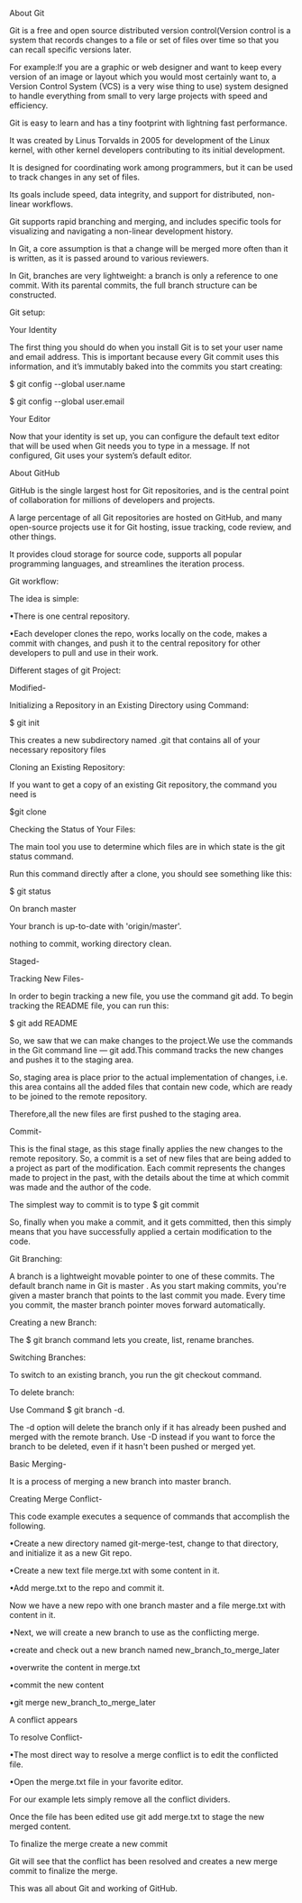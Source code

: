 About Git

Git is a free and open source distributed version control(Version control is a system that records changes to a file or set of files over time so that you can recall specific versions later.

For example:If you are a graphic or web designer and want to keep every version of an image or layout which you would most certainly want to, a Version Control System (VCS) is a very wise thing to use) system designed to handle everything from small to very large projects with speed and efficiency. 

Git is easy to learn and has a tiny footprint with lightning fast performance.

It was created by Linus Torvalds in 2005 for development of the Linux kernel, with other kernel developers contributing to its initial development.

It is designed for coordinating work among programmers, but it can be used to track changes in any set of files.

Its goals include speed, data integrity, and support for distributed, non-linear workflows.

Git supports rapid branching and merging, and includes specific tools for visualizing and navigating a non-linear development history. 

In Git, a core assumption is that a change will be merged more often than it is written, as it is passed around to various reviewers. 

In Git, branches are very lightweight: a branch is only a reference to one commit. With its parental commits, the full branch structure can be constructed.

Git setup:

Your Identity

The first thing you should do when you install Git is to set your user name and email address. This is important because every Git commit uses this information, and it’s immutably baked into the commits you start creating:

$ git config --global user.name

$ git config --global user.email

Your Editor

Now that your identity is set up, you can configure the default text editor that will be used when Git needs you to type in a message. If not configured, Git uses your system’s default editor.

About GitHub

GitHub is the single largest host for Git repositories, and is the central point of collaboration for millions of developers and projects. 

A large percentage of all Git repositories are hosted on GitHub, and many open-source projects use it for Git hosting, issue tracking, code review, and other things.

It provides cloud storage for source code, supports all popular programming languages, and streamlines the iteration process.

Git workflow:

The idea is simple: 

•There is one central repository. 

•Each developer clones the repo, works locally on the code, makes a commit with changes, and push it to the central repository for other developers to pull and use in their work.

Different stages of git Project:

Modified-


Initializing a Repository in an Existing Directory using Command:


$ git init


This creates a new subdirectory named .git that contains all of your necessary repository files 


Cloning an Existing Repository:


If you want to get a copy of an existing Git repository, the command you need is 


$git clone <url>


Checking the Status of Your Files:


The main tool you use to determine which files are in which state is the git status command. 


Run this command directly after a clone, you should see something like this:


$ git status


On branch master


Your branch is up-to-date with 'origin/master'.


nothing to commit, working directory clean.


Staged-


Tracking New Files-


In order to begin tracking a new file, you use the command git add. To begin tracking the README file, you can run this:


$ git add README


So, we saw that we can make changes to the project.We use the commands in the Git command line — git add.This command tracks the new changes and pushes it to the staging area. 


So, staging area is place prior to the actual implementation of changes, i.e. this area contains all the added files that contain new code, which are ready to be joined to the remote repository. 


Therefore,all the new files are first pushed to the staging area.


Commit-


This is the final stage, as this stage finally applies the new changes to the remote repository. So, a commit is a set of new files that are being added to a project as part of the modification. Each commit represents the changes made to project in the past, with the details about the time at which commit was made and the author of the code. 


The simplest way to commit is to type $ git commit


So, finally when you make a commit, and it gets committed, then this simply means that you have successfully applied a certain modification to the code.


Git Branching:


A branch is a lightweight movable pointer to one of these commits. The default branch name in Git is master . As you start making commits, you're given a master branch that points to the last commit you made. Every time you commit, the master branch pointer moves forward automatically. 


Creating a new Branch:


The $ git branch command lets you create, list, rename branches.


Switching Branches:


To switch to an existing branch, you run the git checkout command.


To delete branch:


Use Command $ git branch -d.


The -d option will delete the branch only if it has already been pushed and merged with the remote branch. Use -D instead if you want to force the branch to be deleted, even if it hasn't been pushed or merged yet.


Basic Merging-


It is a process of merging a new branch into master branch.


Creating Merge Conflict-


This code example executes a sequence of commands that accomplish the following.


•Create a new directory named git-merge-test, change to that directory, and initialize it as a new Git repo.


•Create a new text file merge.txt with some content in it.  


•Add merge.txt to the repo and commit it.


Now we have a new repo with one branch master and a file merge.txt with content in it. 


•Next, we will create a new branch to use as the conflicting merge.


•create and check out a new branch named new_branch_to_merge_later


•overwrite the content in merge.txt 


•commit the new content


•git merge new_branch_to_merge_later


A conflict appears


To resolve Conflict-


•The most direct way to resolve a merge conflict is to edit the conflicted file. 


•Open the merge.txt file in your favorite editor. 


For our example lets simply remove all the conflict dividers. 


Once the file has been edited use git add merge.txt to stage the new merged content. 


To finalize the merge create a new commit


Git will see that the conflict has been resolved and creates a new merge commit to finalize the merge.


This was all about Git and working of GitHub.





